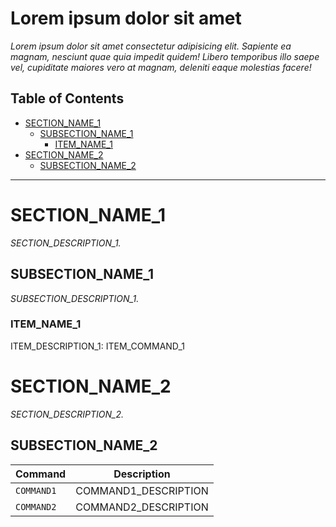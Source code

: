 # Lorem ipsum dolor sit amet 

*Lorem ipsum dolor sit amet consectetur adipisicing elit. Sapiente ea magnam, nesciunt quae quia impedit quidem! Libero temporibus illo saepe vel, cupiditate maiores vero at magnam, deleniti eaque molestias facere!*

## **Table of Contents**

- [SECTION_NAME_1](#section_name_1)
  - [SUBSECTION_NAME_1](#subsection_name_1)
    - [ITEM_NAME_1](#item_name_1)
- [SECTION_NAME_2](#section_name_2)
  - [SUBSECTION_NAME_2](#subsection_name_2)
  
---

# **SECTION_NAME_1**

*SECTION_DESCRIPTION_1.*

## **SUBSECTION_NAME_1**

*SUBSECTION_DESCRIPTION_1.*

### **ITEM_NAME_1**

ITEM_DESCRIPTION_1:
ITEM_COMMAND_1

# **SECTION_NAME_2**

*SECTION_DESCRIPTION_2.*

## **SUBSECTION_NAME_2**

| Command | Description |
| ------- | ----------- |
| `COMMAND1` | COMMAND1_DESCRIPTION |
| `COMMAND2` | COMMAND2_DESCRIPTION |
